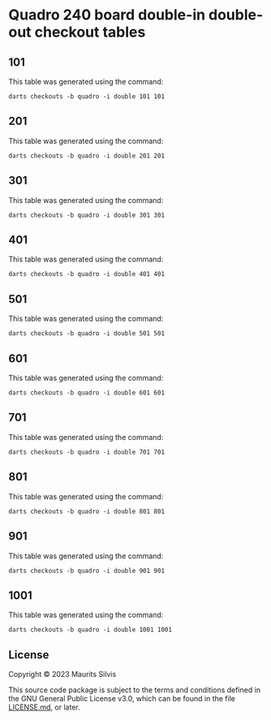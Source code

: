 # Quadro 240 board double-in double-out checkout tables

## 101

This table was generated using the command:

```shell
darts checkouts -b quadro -i double 101 101
```

## 201

This table was generated using the command:

```shell
darts checkouts -b quadro -i double 201 201
```

## 301

This table was generated using the command:

```shell
darts checkouts -b quadro -i double 301 301
```

## 401

This table was generated using the command:

```shell
darts checkouts -b quadro -i double 401 401
```

## 501

This table was generated using the command:

```shell
darts checkouts -b quadro -i double 501 501
```

## 601

This table was generated using the command:

```shell
darts checkouts -b quadro -i double 601 601
```

## 701

This table was generated using the command:

```shell
darts checkouts -b quadro -i double 701 701
```

## 801

This table was generated using the command:

```shell
darts checkouts -b quadro -i double 801 801
```

## 901

This table was generated using the command:

```shell
darts checkouts -b quadro -i double 901 901
```

## 1001

This table was generated using the command:

```shell
darts checkouts -b quadro -i double 1001 1001
```

## License

Copyright © 2023 Maurits Silvis

This source code package is subject to the terms and conditions defined in the GNU General Public License v3.0, which can be found in the file [LICENSE.md](../LICENSE.md), or later.
